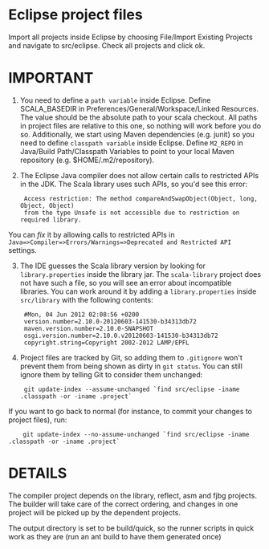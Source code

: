 Eclipse project files
=====================

Import all projects inside Eclipse by choosing File/Import Existing Projects
and navigate to src/eclipse. Check all projects and click ok.

IMPORTANT
=========

1. You need to define a `path variable` inside Eclipse. Define SCALA_BASEDIR in 
Preferences/General/Workspace/Linked Resources. The value should be the absolute 
path to your scala checkout. All paths in project files are relative to this one,
so nothing will work before you do so.
Additionally, we start using Maven dependencies (e.g. junit) so you need to define
`classpath variable` inside Eclipse. Define `M2_REPO` in Java/Build Path/Classpath Variables
to point to your local Maven repository (e.g. $HOME/.m2/repository).

2. The Eclipse Java compiler does not allow certain calls to restricted APIs in the
JDK. The Scala library uses such APIs, so you'd see this error:

        Access restriction: The method compareAndSwapObject(Object, long, Object, Object)
        from the type Unsafe is not accessible due to restriction on required library.
You can *fix* it by allowing calls to restricted APIs in `Java=>Compiler=>Errors/Warnings=>Deprecated and Restricted API` 
settings.

3. The IDE guesses the Scala library version by looking for `library.properties` inside 
the library jar. The `scala-library` project does not have such a file, so you will see
an error about incompatible libraries. You can work around it by adding a `library.properties`
inside `src/library` with the following contents:

        #Mon, 04 Jun 2012 02:08:56 +0200
        version.number=2.10.0-20120603-141530-b34313db72
        maven.version.number=2.10.0-SNAPSHOT
        osgi.version.number=2.10.0.v20120603-141530-b34313db72
        copyright.string=Copyright 2002-2012 LAMP/EPFL

4. Project files are tracked by Git, so adding them to `.gitignore` won't prevent them
from being shown as dirty in `git status`. You can still ignore them by telling Git to
consider them unchanged:

        git update-index --assume-unchanged `find src/eclipse -iname .classpath -or -iname .project`

If you want to go back to normal (for instance, to commit your changes to project files), run:

        git update-index --no-assume-unchanged `find src/eclipse -iname .classpath -or -iname .project`

DETAILS
=======

The compiler project depends on the library, reflect, asm and fjbg projects. The
builder will take care of the correct ordering, and changes in one project will
be picked up by the dependent projects.

The output directory is set to be build/quick, so the runner scripts in quick
work as they are (run an ant build to have them generated once)